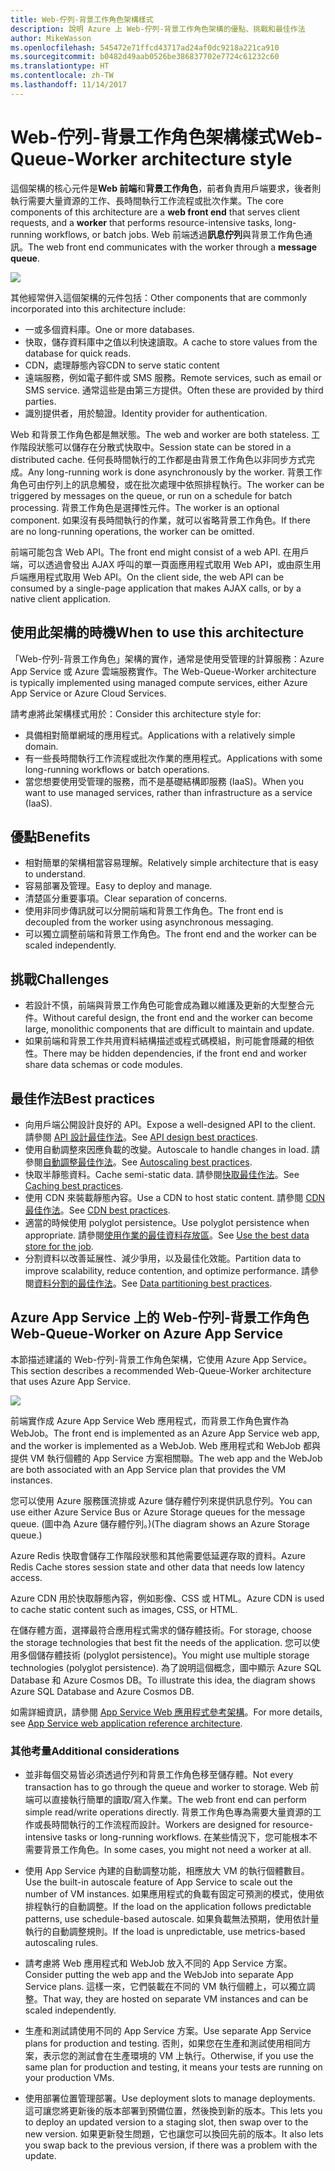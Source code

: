 ```yaml
---
title: Web-佇列-背景工作角色架構樣式
description: 說明 Azure 上 Web-佇列-背景工作角色架構的優點、挑戰和最佳作法
author: MikeWasson
ms.openlocfilehash: 545472e71ffcd43717ad24af0dc9218a221ca910
ms.sourcegitcommit: b0482d49aab0526be386837702e7724c61232c60
ms.translationtype: HT
ms.contentlocale: zh-TW
ms.lasthandoff: 11/14/2017
---
```

# <a name="web-queue-worker-architecture-style"></a><span data-ttu-id="6984c-103">Web-佇列-背景工作角色架構樣式</span><span class="sxs-lookup"><span data-stu-id="6984c-103">Web-Queue-Worker architecture style</span></span>

<span data-ttu-id="6984c-104">這個架構的核心元件是**Web 前端**和**背景工作角色**，前者負責用戶端要求，後者則執行需要大量資源的工作、長時間執行工作流程或批次作業。</span><span class="sxs-lookup"><span data-stu-id="6984c-104">The core components of this architecture are a **web front end** that serves client requests, and a **worker** that performs resource-intensive tasks, long-running workflows, or batch jobs.</span></span>  <span data-ttu-id="6984c-105">Web 前端透過**訊息佇列**與背景工作角色通訊。</span><span class="sxs-lookup"><span data-stu-id="6984c-105">The web front end communicates with the worker through a **message queue**.</span></span>  

![](./images/web-queue-worker-logical.svg)

<span data-ttu-id="6984c-106">其他經常併入這個架構的元件包括：</span><span class="sxs-lookup"><span data-stu-id="6984c-106">Other components that are commonly incorporated into this architecture include:</span></span>

- <span data-ttu-id="6984c-107">一或多個資料庫。</span><span class="sxs-lookup"><span data-stu-id="6984c-107">One or more databases.</span></span> 
- <span data-ttu-id="6984c-108">快取，儲存資料庫中之值以利快速讀取。</span><span class="sxs-lookup"><span data-stu-id="6984c-108">A cache to store values from the database for quick reads.</span></span>
- <span data-ttu-id="6984c-109">CDN，處理靜態內容</span><span class="sxs-lookup"><span data-stu-id="6984c-109">CDN to serve static content</span></span>
- <span data-ttu-id="6984c-110">遠端服務，例如電子郵件或 SMS 服務。</span><span class="sxs-lookup"><span data-stu-id="6984c-110">Remote services, such as email or SMS service.</span></span> <span data-ttu-id="6984c-111">通常這些是由第三方提供。</span><span class="sxs-lookup"><span data-stu-id="6984c-111">Often these are provided by third parties.</span></span>
- <span data-ttu-id="6984c-112">識別提供者，用於驗證。</span><span class="sxs-lookup"><span data-stu-id="6984c-112">Identity provider for authentication.</span></span>

<span data-ttu-id="6984c-113">Web 和背景工作角色都是無狀態。</span><span class="sxs-lookup"><span data-stu-id="6984c-113">The web and worker are both stateless.</span></span> <span data-ttu-id="6984c-114">工作階段狀態可以儲存在分散式快取中。</span><span class="sxs-lookup"><span data-stu-id="6984c-114">Session state can be stored in a distributed cache.</span></span> <span data-ttu-id="6984c-115">任何長時間執行的工作都是由背景工作角色以非同步方式完成。</span><span class="sxs-lookup"><span data-stu-id="6984c-115">Any long-running work is done asynchronously by the worker.</span></span> <span data-ttu-id="6984c-116">背景工作角色可由佇列上的訊息觸發，或在批次處理中依照排程執行。</span><span class="sxs-lookup"><span data-stu-id="6984c-116">The worker can be triggered by messages on the queue, or run on a schedule for batch processing.</span></span> <span data-ttu-id="6984c-117">背景工作角色是選擇性元件。</span><span class="sxs-lookup"><span data-stu-id="6984c-117">The worker is an optional component.</span></span> <span data-ttu-id="6984c-118">如果沒有長時間執行的作業，就可以省略背景工作角色。</span><span class="sxs-lookup"><span data-stu-id="6984c-118">If there are no long-running operations, the worker can be omitted.</span></span>  

<span data-ttu-id="6984c-119">前端可能包含 Web API。</span><span class="sxs-lookup"><span data-stu-id="6984c-119">The front end might consist of a web API.</span></span> <span data-ttu-id="6984c-120">在用戶端，可以透過會發出 AJAX 呼叫的單一頁面應用程式取用 Web API，或由原生用戶端應用程式取用 Web API。</span><span class="sxs-lookup"><span data-stu-id="6984c-120">On the client side, the web API can be consumed by a single-page application that makes AJAX calls, or by a native client application.</span></span>

## <a name="when-to-use-this-architecture"></a><span data-ttu-id="6984c-121">使用此架構的時機</span><span class="sxs-lookup"><span data-stu-id="6984c-121">When to use this architecture</span></span>

<span data-ttu-id="6984c-122">「Web-佇列-背景工作角色」架構的實作，通常是使用受管理的計算服務：Azure App Service 或 Azure 雲端服務實作。</span><span class="sxs-lookup"><span data-stu-id="6984c-122">The Web-Queue-Worker architecture is typically implemented using managed compute services, either Azure App Service or Azure Cloud Services.</span></span> 

<span data-ttu-id="6984c-123">請考慮將此架構樣式用於：</span><span class="sxs-lookup"><span data-stu-id="6984c-123">Consider this architecture style for:</span></span>

- <span data-ttu-id="6984c-124">具備相對簡單網域的應用程式。</span><span class="sxs-lookup"><span data-stu-id="6984c-124">Applications with a relatively simple domain.</span></span>
- <span data-ttu-id="6984c-125">有一些長時間執行工作流程或批次作業的應用程式。</span><span class="sxs-lookup"><span data-stu-id="6984c-125">Applications with some long-running workflows or batch operations.</span></span>
- <span data-ttu-id="6984c-126">當您想要使用受管理的服務，而不是基礎結構即服務 (IaaS)。</span><span class="sxs-lookup"><span data-stu-id="6984c-126">When you want to use managed services, rather than infrastructure as a service (IaaS).</span></span>

## <a name="benefits"></a><span data-ttu-id="6984c-127">優點</span><span class="sxs-lookup"><span data-stu-id="6984c-127">Benefits</span></span>

- <span data-ttu-id="6984c-128">相對簡單的架構相當容易理解。</span><span class="sxs-lookup"><span data-stu-id="6984c-128">Relatively simple architecture that is easy to understand.</span></span>
- <span data-ttu-id="6984c-129">容易部署及管理。</span><span class="sxs-lookup"><span data-stu-id="6984c-129">Easy to deploy and manage.</span></span>
- <span data-ttu-id="6984c-130">清楚區分重要事項。</span><span class="sxs-lookup"><span data-stu-id="6984c-130">Clear separation of concerns.</span></span>
- <span data-ttu-id="6984c-131">使用非同步傳訊就可以分開前端和背景工作角色。</span><span class="sxs-lookup"><span data-stu-id="6984c-131">The front end is decoupled from the worker using asynchronous messaging.</span></span>
- <span data-ttu-id="6984c-132">可以獨立調整前端和背景工作角色。</span><span class="sxs-lookup"><span data-stu-id="6984c-132">The front end and the worker can be scaled independently.</span></span>

## <a name="challenges"></a><span data-ttu-id="6984c-133">挑戰</span><span class="sxs-lookup"><span data-stu-id="6984c-133">Challenges</span></span>

- <span data-ttu-id="6984c-134">若設計不慎，前端與背景工作角色可能會成為難以維護及更新的大型整合元件。</span><span class="sxs-lookup"><span data-stu-id="6984c-134">Without careful design, the front end and the worker can become large, monolithic components that are difficult to maintain and update.</span></span>
- <span data-ttu-id="6984c-135">如果前端和背景工作共用資料結構描述或程式碼模組，則可能會隱藏的相依性。</span><span class="sxs-lookup"><span data-stu-id="6984c-135">There may be hidden dependencies, if the front end and worker share data schemas or code modules.</span></span> 

## <a name="best-practices"></a><span data-ttu-id="6984c-136">最佳作法</span><span class="sxs-lookup"><span data-stu-id="6984c-136">Best practices</span></span>

- <span data-ttu-id="6984c-137">向用戶端公開設計良好的 API。</span><span class="sxs-lookup"><span data-stu-id="6984c-137">Expose a well-designed API to the client.</span></span> <span data-ttu-id="6984c-138">請參閱 [API 設計最佳作法][api-design]。</span><span class="sxs-lookup"><span data-stu-id="6984c-138">See [API design best practices][api-design].</span></span>
- <span data-ttu-id="6984c-139">使用自動調整來因應負載的改變。</span><span class="sxs-lookup"><span data-stu-id="6984c-139">Autoscale to handle changes in load.</span></span> <span data-ttu-id="6984c-140">請參閱[自動調整最佳作法][autoscaling]。</span><span class="sxs-lookup"><span data-stu-id="6984c-140">See [Autoscaling best practices][autoscaling].</span></span>
- <span data-ttu-id="6984c-141">快取半靜態資料。</span><span class="sxs-lookup"><span data-stu-id="6984c-141">Cache semi-static data.</span></span> <span data-ttu-id="6984c-142">請參閱[快取最佳作法][caching]。</span><span class="sxs-lookup"><span data-stu-id="6984c-142">See [Caching best practices][caching].</span></span>
- <span data-ttu-id="6984c-143">使用 CDN 來裝載靜態內容。</span><span class="sxs-lookup"><span data-stu-id="6984c-143">Use a CDN to host static content.</span></span> <span data-ttu-id="6984c-144">請參閱 [CDN 最佳作法][cdn]。</span><span class="sxs-lookup"><span data-stu-id="6984c-144">See [CDN best practices][cdn].</span></span>
- <span data-ttu-id="6984c-145">適當的時候使用 polyglot persistence。</span><span class="sxs-lookup"><span data-stu-id="6984c-145">Use polyglot persistence when appropriate.</span></span> <span data-ttu-id="6984c-146">請參閱[使用作業的最佳資料存放區][polyglot]。</span><span class="sxs-lookup"><span data-stu-id="6984c-146">See [Use the best data store for the job][polyglot].</span></span>
- <span data-ttu-id="6984c-147">分割資料以改善延展性、減少爭用，以及最佳化效能。</span><span class="sxs-lookup"><span data-stu-id="6984c-147">Partition data to improve scalability, reduce contention, and optimize performance.</span></span> <span data-ttu-id="6984c-148">請參閱[資料分割的最佳作法][data-partition]。</span><span class="sxs-lookup"><span data-stu-id="6984c-148">See [Data partitioning best practices][data-partition].</span></span>


## <a name="web-queue-worker-on-azure-app-service"></a><span data-ttu-id="6984c-149">Azure App Service 上的 Web-佇列-背景工作角色</span><span class="sxs-lookup"><span data-stu-id="6984c-149">Web-Queue-Worker on Azure App Service</span></span>

<span data-ttu-id="6984c-150">本節描述建議的 Web-佇列-背景工作角色架構，它使用 Azure App Service。</span><span class="sxs-lookup"><span data-stu-id="6984c-150">This section describes a recommended Web-Queue-Worker architecture that uses Azure App Service.</span></span> 

![](./images/web-queue-worker-physical.png)

<span data-ttu-id="6984c-151">前端實作成 Azure App Service Web 應用程式，而背景工作角色實作為 WebJob。</span><span class="sxs-lookup"><span data-stu-id="6984c-151">The front end is implemented as an Azure App Service web app, and the worker is implemented as a WebJob.</span></span> <span data-ttu-id="6984c-152">Web 應用程式和 WebJob 都與提供 VM 執行個體的 App Service 方案相關聯。</span><span class="sxs-lookup"><span data-stu-id="6984c-152">The web app and the WebJob are both associated with an App Service plan that provides the VM instances.</span></span> 

<span data-ttu-id="6984c-153">您可以使用 Azure 服務匯流排或 Azure 儲存體佇列來提供訊息佇列。</span><span class="sxs-lookup"><span data-stu-id="6984c-153">You can use either Azure Service Bus or Azure Storage queues for the message queue.</span></span> <span data-ttu-id="6984c-154">(圖中為 Azure 儲存體佇列。)</span><span class="sxs-lookup"><span data-stu-id="6984c-154">(The diagram shows an Azure Storage queue.)</span></span>

<span data-ttu-id="6984c-155">Azure Redis 快取會儲存工作階段狀態和其他需要低延遲存取的資料。</span><span class="sxs-lookup"><span data-stu-id="6984c-155">Azure Redis Cache stores session state and other data that needs low latency access.</span></span>

<span data-ttu-id="6984c-156">Azure CDN 用於快取靜態內容，例如影像、CSS 或 HTML。</span><span class="sxs-lookup"><span data-stu-id="6984c-156">Azure CDN is used to cache static content such as images, CSS, or HTML.</span></span>

<span data-ttu-id="6984c-157">在儲存體方面，選擇最符合應用程式需求的儲存體技術。</span><span class="sxs-lookup"><span data-stu-id="6984c-157">For storage, choose the storage technologies that best fit the needs of the application.</span></span> <span data-ttu-id="6984c-158">您可以使用多個儲存體技術 (polyglot persistence)。</span><span class="sxs-lookup"><span data-stu-id="6984c-158">You might use multiple storage technologies (polyglot persistence).</span></span> <span data-ttu-id="6984c-159">為了說明這個概念，圖中顯示 Azure SQL Database 和 Azure Cosmos DB。</span><span class="sxs-lookup"><span data-stu-id="6984c-159">To illustrate this idea, the diagram shows Azure SQL Database and Azure Cosmos DB.</span></span>  

<span data-ttu-id="6984c-160">如需詳細資訊，請參閱 [App Service Web 應用程式參考架構][scalable-web-app]。</span><span class="sxs-lookup"><span data-stu-id="6984c-160">For more details, see [App Service web application reference architecture][scalable-web-app].</span></span>

### <a name="additional-considerations"></a><span data-ttu-id="6984c-161">其他考量</span><span class="sxs-lookup"><span data-stu-id="6984c-161">Additional considerations</span></span>

- <span data-ttu-id="6984c-162">並非每個交易皆必須透過佇列和背景工作角色移至儲存體。</span><span class="sxs-lookup"><span data-stu-id="6984c-162">Not every transaction has to go through the queue and worker to storage.</span></span> <span data-ttu-id="6984c-163">Web 前端可以直接執行簡單的讀取/寫入作業。</span><span class="sxs-lookup"><span data-stu-id="6984c-163">The web front end can perform simple read/write operations directly.</span></span> <span data-ttu-id="6984c-164">背景工作角色專為需要大量資源的工作或長時間執行的工作流程而設計。</span><span class="sxs-lookup"><span data-stu-id="6984c-164">Workers are designed for resource-intensive tasks or long-running workflows.</span></span> <span data-ttu-id="6984c-165">在某些情況下，您可能根本不需要背景工作角色。</span><span class="sxs-lookup"><span data-stu-id="6984c-165">In some cases, you might not need a worker at all.</span></span>

- <span data-ttu-id="6984c-166">使用 App Service 內建的自動調整功能，相應放大 VM 的執行個體數目。</span><span class="sxs-lookup"><span data-stu-id="6984c-166">Use the built-in autoscale feature of App Service to scale out the number of VM instances.</span></span> <span data-ttu-id="6984c-167">如果應用程式的負載有固定可預測的模式，使用依排程執行的自動調整。</span><span class="sxs-lookup"><span data-stu-id="6984c-167">If the load on the application follows predictable patterns, use schedule-based autoscale.</span></span> <span data-ttu-id="6984c-168">如果負載無法預期，使用依計量執行的自動調整規則。</span><span class="sxs-lookup"><span data-stu-id="6984c-168">If the load is unpredictable, use metrics-based autoscaling rules.</span></span>      

- <span data-ttu-id="6984c-169">請考慮將 Web 應用程式和 WebJob 放入不同的 App Service 方案。</span><span class="sxs-lookup"><span data-stu-id="6984c-169">Consider putting the web app and the WebJob into separate App Service plans.</span></span> <span data-ttu-id="6984c-170">這樣一來，它們裝載在不同的 VM 執行個體上，可以獨立調整。</span><span class="sxs-lookup"><span data-stu-id="6984c-170">That way, they are hosted on separate VM instances and can be scaled independently.</span></span> 

- <span data-ttu-id="6984c-171">生產和測試請使用不同的 App Service 方案。</span><span class="sxs-lookup"><span data-stu-id="6984c-171">Use separate App Service plans for production and testing.</span></span> <span data-ttu-id="6984c-172">否則，如果您在生產和測試使用相同方案，表示您的測試會在生產環境的 VM 上執行。</span><span class="sxs-lookup"><span data-stu-id="6984c-172">Otherwise, if you use the same plan for production and testing, it means your tests are running on your production VMs.</span></span>

- <span data-ttu-id="6984c-173">使用部署位置管理部署。</span><span class="sxs-lookup"><span data-stu-id="6984c-173">Use deployment slots to manage deployments.</span></span> <span data-ttu-id="6984c-174">這可讓您將更新後的版本部署到預備位置，然後換到新的版本。</span><span class="sxs-lookup"><span data-stu-id="6984c-174">This lets you to deploy an updated version to a staging slot, then swap over to the new version.</span></span> <span data-ttu-id="6984c-175">如果更新發生問題，它也讓您可以換回先前的版本。</span><span class="sxs-lookup"><span data-stu-id="6984c-175">It also lets you swap back to the previous version, if there was a problem with the update.</span></span>

<!-- links -->

[api-design]: ../../best-practices/api-design.md
[autoscaling]: ../../best-practices/auto-scaling.md
[caching]: ../../best-practices/caching.md
[cdn]: ../../best-practices/cdn.md
[data-partition]: ../../best-practices/data-partitioning.md
[polyglot]: ../design-principles/use-the-best-data-store.md
[scalable-web-app]: ../../reference-architectures/app-service-web-app/scalable-web-app.md